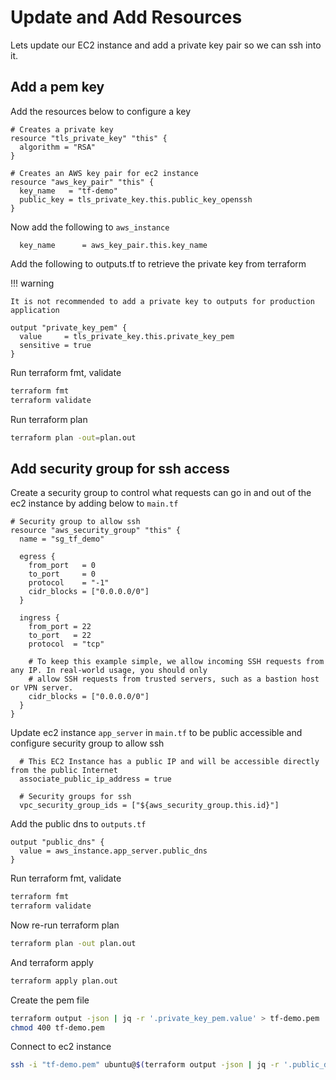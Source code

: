 # Update and Add Resources

Lets update our EC2 instance and add a private key pair so we can ssh into it.

## Add a pem key

Add the resources below to configure a key

```hcl
# Creates a private key
resource "tls_private_key" "this" {
  algorithm = "RSA"
}

# Creates an AWS key pair for ec2 instance
resource "aws_key_pair" "this" {
  key_name   = "tf-demo"
  public_key = tls_private_key.this.public_key_openssh
}
```

Now add the following to `aws_instance`

```hcl
  key_name      = aws_key_pair.this.key_name
```

Add the following to outputs.tf to retrieve the private key from terraform

!!! warning

    It is not recommended to add a private key to outputs for production application


```hcl
output "private_key_pem" {
  value     = tls_private_key.this.private_key_pem
  sensitive = true
}
```

Run terraform fmt, validate

```bash
terraform fmt
terraform validate
```

Run terraform plan

```bash
terraform plan -out=plan.out
```

## Add security group for ssh access

Create a security group to control what requests can go in and out of the ec2 instance by adding below to `main.tf`

```hcl
# Security group to allow ssh
resource "aws_security_group" "this" {
  name = "sg_tf_demo"

  egress {
    from_port   = 0
    to_port     = 0
    protocol    = "-1"
    cidr_blocks = ["0.0.0.0/0"]
  }

  ingress {
    from_port = 22
    to_port   = 22
    protocol  = "tcp"

    # To keep this example simple, we allow incoming SSH requests from any IP. In real-world usage, you should only
    # allow SSH requests from trusted servers, such as a bastion host or VPN server.
    cidr_blocks = ["0.0.0.0/0"]
  }
}
```

Update ec2 instance `app_server` in `main.tf` to be public accessible and configure security group to allow ssh

```hcl
  # This EC2 Instance has a public IP and will be accessible directly from the public Internet
  associate_public_ip_address = true

  # Security groups for ssh
  vpc_security_group_ids = ["${aws_security_group.this.id}"]  
```

Add the public dns to `outputs.tf`

```hcl
output "public_dns" {
  value = aws_instance.app_server.public_dns
}
```

Run terraform fmt, validate

```bash
terraform fmt
terraform validate
```

Now re-run terraform plan

```bash
terraform plan -out plan.out
```

And terraform apply

```bash
terraform apply plan.out
```

Create the pem file

```bash
terraform output -json | jq -r '.private_key_pem.value' > tf-demo.pem
chmod 400 tf-demo.pem
```

Connect to ec2 instance

```bash
ssh -i "tf-demo.pem" ubuntu@$(terraform output -json | jq -r '.public_dns.value')
```